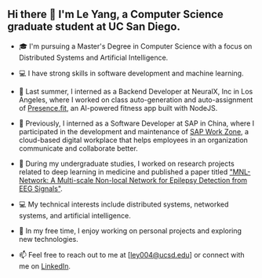 ## Hi there 👋 I'm Le Yang, a Computer Science graduate student at UC San Diego.

- 🎓 I'm pursuing a Master's Degree in Computer Science with a focus on Distributed Systems and Artificial Intelligence.

- 💻 I have strong skills in software development and machine learning.

- 💼 Last summer, I interned as a Backend Developer at NeuralX, Inc in Los Angeles, where I worked on class auto-generation and auto-assignment of [Presence.fit](https://apps.apple.com/us/app/presence-fit/id1494435397), an AI-powered fitness app built with NodeJS.

- 🏢 Previously, I interned as a Software Developer at SAP in China, where I participated in the development and maintenance of [SAP Work Zone](https://www.sap.com/products/technology-platform/workzone.html), a cloud-based digital workplace that helps employees in an organization communicate and collaborate better.

- 📜 During my undergraduate studies, I worked on research projects related to deep learning in medicine and published a paper titled ["MNL-Network: A Multi-scale Non-local Network for Epilepsy Detection from EEG Signals"](https://www.frontiersin.org/articles/10.3389/fnins.2020.00870/full).

- 💻 My technical interests include distributed systems, networked systems, and artificial intelligence.

- 🌟 In my free time, I enjoy working on personal projects and exploring new technologies.

- 📫 Feel free to reach out to me at [ley004@ucsd.edu] or connect with me on [LinkedIn](https://www.linkedin.com/in/le-yang-sd/).


<!-- [![Easonrust's github stats](https://github-readme-stats.vercel.app/api?username=Easonrust&count_private=true&hide=contribs&show_icons=true)](https://github.com/anuraghazra/github-readme-stats) -->

